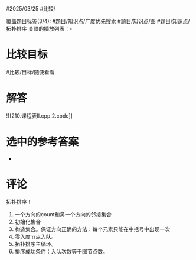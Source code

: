#2025/03/25 #比较/

覆盖题目标签(3/4):  #题目/知识点/广度优先搜索 #题目/知识点/图 #题目/知识点/拓扑排序
关联的播放列表：-

# 比较目标

#比较/目标/随便看看 

# 解答

![[210.课程表II.cpp.2.code]]

# 选中的参考答案

-

# 评论

拓扑排序！

1. 一个方向的count和另一个方向的邻接集合
2. 初始化集合
3. 构造集合。保证方向正确的方法：每个元素只能在中括号中出现一次
4. 零入度节点入队。
5. 拓扑排序主循环。
6. 排序成功条件：入队次数等于图节点数。